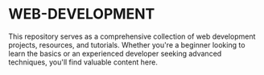 # WEB-DEVELOPMENT
This repository serves as a comprehensive collection of web development projects, resources, and tutorials. Whether you're a beginner looking to learn the basics or an experienced developer seeking advanced techniques, you'll find valuable content here.
